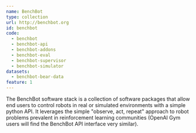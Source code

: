```yaml
---
name: BenchBot
type: collection
url: http://benchbot.org
id: benchbot
code:
  - benchbot
  - benchbot-api
  - benchbot-addons
  - benchbot-eval
  - benchbot-supervisor
  - benchbot-simulator
datasets:
  - benchbot-bear-data
feature: 1
---
```


The BenchBot software stack is a collection of software packages that allow end users to control robots in real or simulated environments with a simple python API. It leverages the simple "observe, act, repeat" approach to robot problems prevalent in reinforcement learning communities (OpenAI Gym users will find the BenchBot API interface very similar).
